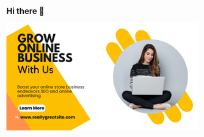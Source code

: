 ## Hi there 👋

<img src = "https://github.com/StephanieUgwuanya/StephanieUgwuanya/blob/main/Yellow%20Online%20Business%20Facebook%20Cover%20(1).png" alt= "welcome to my github">

<!--
**StephanieUgwuanya/StephanieUgwuanya** is a ✨ _special_ ✨ repository because its `README.md` (this file) appears on your GitHub profile.







Here are some ideas to get you started:

- 🔭 I’m currently working on ...
- 🌱 I’m currently learning ...
- 👯 I’m looking to collaborate on ...
- 🤔 I’m looking for help with ...
- 💬 Ask me about ...
- 📫 How to reach me: ...
- 😄 Pronouns: ...
- ⚡ Fun fact: ...
-->
